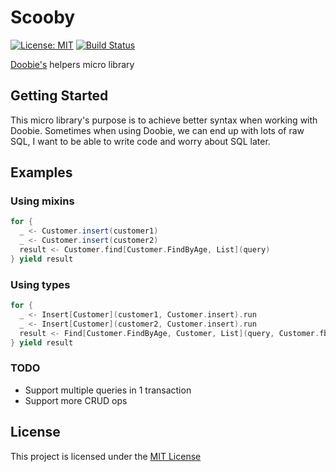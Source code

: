# Scooby

[![License: MIT](https://img.shields.io/badge/License-MIT-yellow.svg)](https://opensource.org/licenses/MIT)
[![Build Status](https://travis-ci.com/d2a4u/scooby.svg?branch=master)](https://travis-ci.com/d2a4u/scooby)

[Doobie's](https://tpolecat.github.io/doobie/) helpers micro library

## Getting Started

This micro library's purpose is to achieve better syntax when working with Doobie. Sometimes when
using Doobie, we can end up with lots of raw SQL, I want to be able to write code and worry about
SQL later.

## Examples

### Using mixins

```scala
for {
  _ <- Customer.insert(customer1)
  _ <- Customer.insert(customer2)
  result <- Customer.find[Customer.FindByAge, List](query)
} yield result
```

### Using types

```scala
for {
  _ <- Insert[Customer](customer1, Customer.insert).run
  _ <- Insert[Customer](customer2, Customer.insert).run
  result <- Find[Customer.FindByAge, Customer, List](query, Customer.fba).run
} yield result
```

### TODO

- Support multiple queries in 1 transaction
- Support more CRUD ops

## License

This project is licensed under the [MIT License](https://opensource.org/licenses/MIT)

